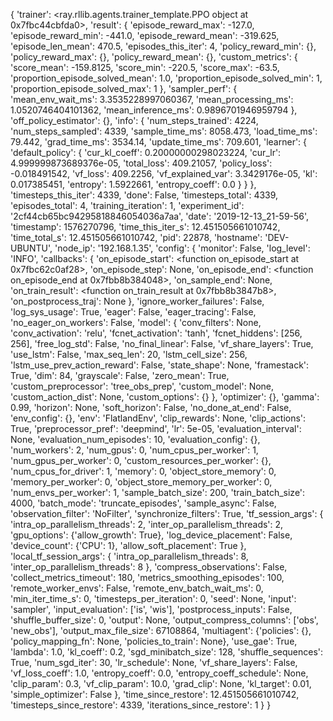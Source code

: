 {
    'trainer': <ray.rllib.agents.trainer_template.PPO object at 0x7fbc44cbfda0>,
    'result': {
        'episode_reward_max': -127.0,
        'episode_reward_min': -441.0,
        'episode_reward_mean': -319.625,
        'episode_len_mean': 470.5,
        'episodes_this_iter': 4,
        'policy_reward_min': {},
        'policy_reward_max': {},
        'policy_reward_mean': {},
        'custom_metrics': {
            'score_mean': -159.8125,
            'score_min': -220.5,
            'score_max': -63.5,
            'proportion_episode_solved_mean': 1.0,
            'proportion_episode_solved_min': 1,
            'proportion_episode_solved_max': 1
        },
        'sampler_perf': {
            'mean_env_wait_ms': 3.3535228997060367,
            'mean_processing_ms': 1.0520746404101362,
            'mean_inference_ms': 0.9896701946959794
        },
        'off_policy_estimator': {},
        'info': {
            'num_steps_trained': 4224,
            'num_steps_sampled': 4339,
            'sample_time_ms': 8058.473,
            'load_time_ms': 79.442,
            'grad_time_ms': 3534.14,
            'update_time_ms': 709.601,
            'learner': {
                'default_policy': {
                    'cur_kl_coeff': 0.20000000298023224,
                    'cur_lr': 4.999999873689376e-05,
                    'total_loss': 409.21057,
                    'policy_loss': -0.018491542,
                    'vf_loss': 409.2256,
                    'vf_explained_var': 3.3429176e-05,
                    'kl': 0.017385451,
                    'entropy': 1.5922661,
                    'entropy_coeff': 0.0
                }
            }
        },
        'timesteps_this_iter': 4339,
        'done': False,
        'timesteps_total': 4339,
        'episodes_total': 4,
        'training_iteration': 1,
        'experiment_id': '2cf44cb65bc94295818846054036a7aa',
        'date': '2019-12-13_21-59-56',
        'timestamp': 1576270796,
        'time_this_iter_s': 12.451505661010742,
        'time_total_s': 12.451505661010742,
        'pid': 22878,
        'hostname': 'DEV-UBUNTU',
        'node_ip': '192.168.1.35',
        'config': {
            'monitor': False,
            'log_level': 'INFO',
            'callbacks': {
                'on_episode_start': <function on_episode_start at 0x7fbc62c0af28>,
                'on_episode_step': None,
                'on_episode_end': <function on_episode_end at 0x7fbb8b384048>,
                'on_sample_end': None,
                'on_train_result': <function on_train_result at 0x7fbb8b3847b8>,
                'on_postprocess_traj': None
            },
            'ignore_worker_failures': False,
            'log_sys_usage': True,
            'eager': False,
            'eager_tracing': False,
            'no_eager_on_workers': False,
            'model': {
                'conv_filters': None,
                'conv_activation': 'relu',
                'fcnet_activation': 'tanh',
                'fcnet_hiddens': [256, 256],
                'free_log_std': False,
                'no_final_linear': False,
                'vf_share_layers': True,
                'use_lstm': False,
                'max_seq_len': 20,
                'lstm_cell_size': 256,
                'lstm_use_prev_action_reward': False,
                'state_shape': None,
                'framestack': True,
                'dim': 84,
                'grayscale': False,
                'zero_mean': True,
                'custom_preprocessor': 'tree_obs_prep',
                'custom_model': None,
                'custom_action_dist': None,
                'custom_options': {}
            },
            'optimizer': {},
            'gamma': 0.99,
            'horizon': None,
            'soft_horizon': False,
            'no_done_at_end': False,
            'env_config': {},
            'env': 'FlatlandEnv',
            'clip_rewards': None,
            'clip_actions': True,
            'preprocessor_pref': 'deepmind',
            'lr': 5e-05,
            'evaluation_interval': None,
            'evaluation_num_episodes': 10,
            'evaluation_config': {},
            'num_workers': 2,
            'num_gpus': 0,
            'num_cpus_per_worker': 1,
            'num_gpus_per_worker': 0,
            'custom_resources_per_worker': {},
            'num_cpus_for_driver': 1,
            'memory': 0,
            'object_store_memory': 0,
            'memory_per_worker': 0,
            'object_store_memory_per_worker': 0,
            'num_envs_per_worker': 1,
            'sample_batch_size': 200,
            'train_batch_size': 4000,
            'batch_mode': 'truncate_episodes',
            'sample_async': False,
            'observation_filter': 'NoFilter',
            'synchronize_filters': True,
            'tf_session_args': {
                'intra_op_parallelism_threads': 2,
                'inter_op_parallelism_threads': 2,
                'gpu_options': {'allow_growth': True},
                'log_device_placement': False,
                'device_count': {'CPU': 1},
                'allow_soft_placement': True
            },
            'local_tf_session_args': {
                'intra_op_parallelism_threads': 8,
                'inter_op_parallelism_threads': 8
            },
            'compress_observations': False,
            'collect_metrics_timeout': 180,
            'metrics_smoothing_episodes': 100,
            'remote_worker_envs': False,
            'remote_env_batch_wait_ms': 0,
            'min_iter_time_s': 0,
            'timesteps_per_iteration': 0,
            'seed': None,
            'input': 'sampler',
            'input_evaluation': ['is', 'wis'],
            'postprocess_inputs': False,
            'shuffle_buffer_size': 0,
            'output': None,
            'output_compress_columns': ['obs', 'new_obs'],
            'output_max_file_size': 67108864,
            'multiagent': {'policies': {},
            'policy_mapping_fn': None,
            'policies_to_train': None},
            'use_gae': True,
            'lambda': 1.0,
            'kl_coeff': 0.2,
            'sgd_minibatch_size': 128,
            'shuffle_sequences': True,
            'num_sgd_iter': 30,
            'lr_schedule': None,
            'vf_share_layers': False,
            'vf_loss_coeff': 1.0,
            'entropy_coeff': 0.0,
            'entropy_coeff_schedule': None,
            'clip_param': 0.3,
            'vf_clip_param': 10.0,
            'grad_clip': None,
            'kl_target': 0.01,
            'simple_optimizer': False
        },
        'time_since_restore': 12.451505661010742,
        'timesteps_since_restore': 4339,
        'iterations_since_restore': 1
    }
}